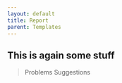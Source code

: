 ```yaml
---
layout: default
title: Report
parent: Templates
---
```


## This is again some stuff

> Problems
> Suggestions

